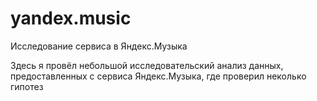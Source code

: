 # yandex.music
Исследование сервиса в Яндекс.Музыка

Здесь я провёл небольшой исследовательский анализ данных, предоставленных с сервиса Яндекс.Музыка, где проверил неколько гипотез
